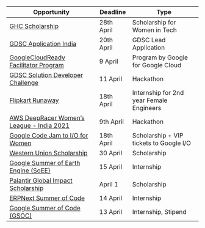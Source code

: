 Opportunity|Deadline|Type
----|-----|-----
[GHC Scholarship](https://ghc.anitab.org/attend/scholarships/) | 28th April | Scholarship for Women in Tech
[GDSC Application India](https://developers.google.com/community/dsc/leads) | 20th April | GDSC Lead Application
[GoogleCloudReady Facilitator Program](https://events.withgoogle.com/googlecloudready-facilitator-program/#content) | 9 April | Program by Google for Google Cloud
[GDSC Solution Developer Challenge](https://developers.google.com/community/dsc-solution-challenge) | 11 April | Hackathon
[Flipkart Runaway](https://dare2compete.com/o/flipkart-runway-flipkart-157441?utm_campaign=site-emails&utm_medium=site-emails&utm_source=take-the-flipkart-runway-quiz-now) | 18th April | Internship for 2nd year Female Engineers
[AWS DeepRacer Women’s League - India 2021](https://awsdeepracerleague.in/womens-league-2021/) | 9th April | Hackathon
[Google Code Jam to I/O for Women](https://codingcompetitions.withgoogle.com/codejamio) | 18th April | Scholarship + VIP tickets to Google I/O
[Western Union Scholarship](https://foundation.westernunion.com/wuscholars/index.html) | 30 April | Scholarship
[Google Summer of Earth Engine (SoEE)](https://sites.google.com/view/summerofearthengine/home?authuser=0) | 15 April | Internship
[Palantir Global Impact Scholarship](https://www.palantir.com/students/scholarship/global-impact/) | April 1 | Scholarship
[ERPNext Summer of Code](https://erpnext.org/esoc) | 14 April | Internship
[Google Summer of Code (GSOC)](https://summerofcode.withgoogle.com/how-it-works/#timeline)| 13 April | Internship, Stipend
